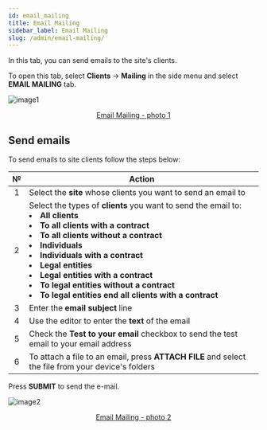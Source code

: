 ```yaml
---
id: email_mailing
title: Email Mailing
sidebar_label: Email Mailing
slug: /admin/email-mailing/
---
```


In this tab, you can send emails to the site's clients.

To open this tab, select **Clients** → **Mailing** in the side menu and select **EMAIL MAILING** tab.

![image1](/img/en/admin_mailing_email_mailing/image1.png "Email Mailing") <center><u>Email Mailing - photo 1</u></center>

## Send emails

To send emails to site clients follow the steps below:

|  №  | Action |
| :-: | ------ |
| 1 | Select the **site** whose clients you want to send an email to |
| 2 | Select the types of **clients** you want to send the email to: <li>**All clients**</li><li>**To all clients with a contract**</li><li>**To all clients without a contract**</li><li>**Individuals**</li><li>**Individuals with a contract**</li><li>**Legal entities**</li><li>**Legal entities with a contract**</li><li>**To legal entities without a contract**</li><li>**To legal entities end all clients with a contract**</li> |
| 3 | Enter the **email subject** line |
| 4 | Use the editor to enter the **text** of the email |
| 5 | Check the **Test to your email** checkbox to send the test email to your email address |
| 6 | To attach a file to an email, press **ATTACH FILE** and select the file from your device's folders |

Press **SUBMIT** to send the e-mail.

![image2](/img/en/admin_mailing_email_mailing/image2.png "Email Mailing") <center><u>Email Mailing - photo 2</u></center>
